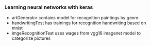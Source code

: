 ### Learning neural networks with keras
- artGenerator contains model for recognition paintings by genre
- handwritingTest has trainings for recognition handwriting based on mnist
- imgeRecognitionTest uses wages from vgg16 imagenet model to categorize pictures
